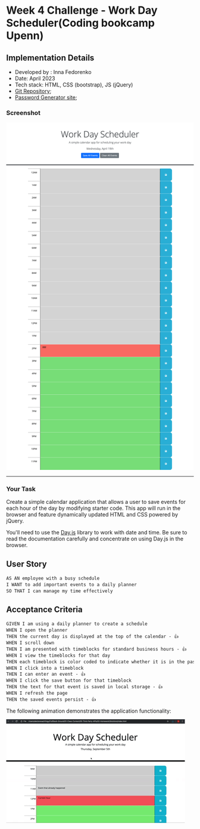 # Week 4 Challenge - Work Day Scheduler(Coding bookcamp Upenn)
## Implementation Details
* Developed by : Inna Fedorenko
* Date: April 2023
* Tech stack: HTML, CSS (bootstrap), JS (jQuery)
* [Git Repository](https://github.com/InnaFedorenko/work-day-scheduler);
* [Password Generator site](https://innafedorenko.github.io/work-day-scheduler/);

### Screenshot

![**Screenshot**](./Assets/innafedorenko.github.io_work-day-scheduler_%20(1).png)

- - - 
### Your Task

Create a simple calendar application that allows a user to save events for each hour of the day by modifying starter code. This app will run in the browser and feature dynamically updated HTML and CSS powered by jQuery.

You'll need to use the [Day.js](https://day.js.org/en/) library to work with date and time. Be sure to read the documentation carefully and concentrate on using Day.js in the browser.

## User Story

```md
AS AN employee with a busy schedule
I WANT to add important events to a daily planner
SO THAT I can manage my time effectively
```

## Acceptance Criteria

```md
GIVEN I am using a daily planner to create a schedule
WHEN I open the planner
THEN the current day is displayed at the top of the calendar - 👍
WHEN I scroll down
THEN I am presented with timeblocks for standard business hours - 👍
WHEN I view the timeblocks for that day
THEN each timeblock is color coded to indicate whether it is in the past, present, or future - 👍
WHEN I click into a timeblock
THEN I can enter an event - 👍
WHEN I click the save button for that timeblock
THEN the text for that event is saved in local storage - 👍
WHEN I refresh the page
THEN the saved events persist - 👍
```

The following animation demonstrates the application functionality:

<!-- @TODO: create ticket to review/update image) -->
![A user clicks on slots on the color-coded calendar and edits the events.](./Assets/05-third-party-apis-homework-demo.gif)
